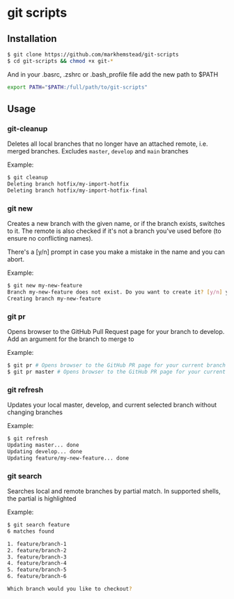 # git scripts

## Installation

```sh
$ git clone https://github.com/markhemstead/git-scripts
$ cd git-scripts && chmod +x git-*
```

And in your .basrc, .zshrc or .bash_profile file add the new path to $PATH
```sh
export PATH="$PATH:/full/path/to/git-scripts"
```

## Usage

### git-cleanup
Deletes all local branches that no longer have an attached remote, i.e. merged branches. Excludes `master`, `develop` and `main` branches

Example:
```sh
$ git cleanup
Deleting branch hotfix/my-import-hotfix
Deleting branch hotfix/my-import-hotfix-final
```

### git new
Creates a new branch with the given name, or if the branch exists, switches to it. The remote is also checked if it's not a branch you've used before (to ensure no conflicting names).

There's a [y/n] prompt in case you make a mistake in the name and you can abort.

Example:
```sh
$ git new my-new-feature
Branch my-new-feature does not exist. Do you want to create it? [y/n] y
Creating branch my-new-feature
```

### git pr
Opens browser to the GitHub Pull Request page for your branch to develop. Add an argument for the branch to merge to

Example:
```sh
$ git pr # Opens browser to the GitHub PR page for your current branch to merge develop
$ git pr master # Opens browser to the GitHub PR page for your current branch to merge to master
```

### git refresh
Updates your local master, develop, and current selected branch without changing branches

Example:
```sh
$ git refresh
Updating master... done
Updating develop... done
Updating feature/my-new-feature... done
```

### git search
Searches local and remote branches by partial match. In supported shells, the partial is highlighted

Example:
```sh
$ git search feature
6 matches found

1. feature/branch-1
2. feature/branch-2
3. feature/branch-3
4. feature/branch-4
5. feature/branch-5
6. feature/branch-6

Which branch would you like to checkout?
```
